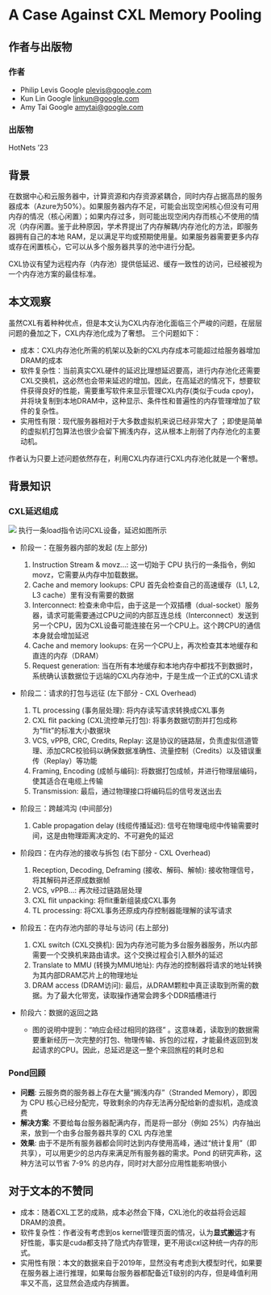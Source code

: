
# A Case Against CXL Memory Pooling

## 作者与出版物
### 作者
- Philip Levis Google plevis@google.com
- Kun Lin  Google linkun@google.com
- Amy Tai  Google amytai@google.com

### 出版物
HotNets ’23

## 背景
在数据中心和云服务器中，计算资源和内存资源紧耦合，同时内存占据高昂的服务器成本（Azure为50%）。如果服务器内存不足，可能会出现空闲核心但没有可用内存的情况（核心闲置）；如果内存过多，则可能出现空闲内存而核心不使用的情况（内存闲置。鉴于此种原因，学术界提出了内存解耦/内存池化的方法，即服务器拥有自己的本地 RAM，足以满足平均或预期使用量。如果服务器需要更多内存或存在闲置核心，它可以从多个服务器共享的池中进行分配。

CXL协议有望为远程内存（内存池）提供低延迟、缓存一致性的访问，已经被视为一个内存池方案的最佳标准。

## 本文观察
虽然CXL有着种种优点，但是本文认为CXL内存池化面临三个严峻的问题，在层层问题的叠加之下，CXL内存池化成为了奢想。
三个问题如下：
- 成本：CXL内存池化所需的机架以及新的CXL内存成本可能超过给服务器增加DRAM的成本
- 软件复杂性：当前真实CXL硬件的延迟比理想延迟要高，进行内存池化还需要CXL交换机，这必然也会带来延迟的增加。因此，在高延迟的情况下，想要软件获得良好的性能，需要重写软件来显示管理CXL内存(类似于cuda cpoy)，并将块复制到本地DRAM中，这种显示、条件性和普遍性的内存管理增加了软件的复杂性。
- 实用性有限：现代服务器相对于大多数虚拟机来说已经非常大了 ；即使是简单的虚拟机打包算法也很少会留下搁浅内存，这从根本上削弱了内存池化的主要动机。

作者认为只要上述问题依然存在，利用CXL内存进行CXL内存池化就是一个奢想。

## 背景知识
### CXL延迟组成
![](https://pic1.imgdb.cn/item/685dfa6858cb8da5c874c73c.png)
执行一条load指令访问CXL设备，延迟如图所示

- 阶段一：在服务器内部的发起 (左上部分)
  1. Instruction Stream & movz...: 这一切始于 CPU 执行的一条指令，例如 movz，它需要从内存中加载数据。
  2. Cache and memory lookups: CPU 首先会检查自己的高速缓存（L1, L2, L3 cache）里有没有需要的数据
  3. Interconnect: 检查未命中后，由于这是一个双插槽（dual-socket）服务器，请求可能需要通过CPU之间的内部互连总线（Interconnect）发送到另一个CPU，因为CXL设备可能连接在另一个CPU上。这个跨CPU的通信本身就会增加延迟
  4. Cache and memory lookups: 在另一个CPU上，再次检查其本地缓存和直连的内存（DRAM）
  5. Request generation: 当在所有本地缓存和本地内存中都找不到数据时，系统确认该数据位于远端的CXL内存池中，于是生成一个正式的CXL请求
- 阶段二：请求的打包与远征 (左下部分 - CXL Overhead)
   1. TL processing (事务层处理): 将内存读写请求转换成CXL事务
   2. CXL flit packing (CXL流控单元打包): 将事务数据切割并打包成称为“flit”的标准大小数据块
   3. VCS, vPPB, CRC, Credits, Replay: 这是协议的链路层，负责虚拟信道管理、添加CRC校验码以确保数据准确性、流量控制（Credits）以及错误重传（Replay）等功能 
   4. Framing, Encoding (成帧与编码): 将数据打包成帧，并进行物理层编码，使其适合在电缆上传输 
   5. Transmission: 最后，通过物理接口将编码后的信号发送出去 
- 阶段三：跨越鸿沟 (中间部分)
  1. Cable propagation delay (线缆传播延迟): 信号在物理电缆中传输需要时间，这是由物理距离决定的、不可避免的延迟
- 阶段四：在内存池的接收与拆包 (右下部分 - CXL Overhead)
  1. Reception, Decoding, Deframing (接收、解码、解帧): 接收物理信号，将其解码并还原成数据帧
  2. VCS, vPPB...: 再次经过链路层处理
  3. CXL flit unpacking: 将flit重新组装成CXL事务
  4. TL processing: 将CXL事务还原成内存控制器能理解的读写请求
- 阶段五：在内存池内部的寻址与访问 (右上部分)
  1. CXL switch (CXL交换机): 因为内存池可能为多台服务器服务，所以内部需要一个交换机来路由请求。这个交换过程会引入额外的延迟
  2. Translate to MMU (转换为MMU地址): 内存池的控制器将请求的地址转换为其内部DRAM芯片上的物理地址
  3. DRAM access (DRAM访问): 最后，从DRAM颗粒中真正读取到所需的数据。为了最大化带宽，读取操作通常会跨多个DDR插槽进行

- 阶段六：数据的返回之路
  - 图的说明中提到：“响应会经过相同的路径” 。这意味着，读取到的数据需要重新经历一次完整的打包、物理传输、拆包的过程，才能最终返回到发起请求的CPU。因此，总延迟是这一整个来回旅程的耗时总和

### Pond回顾
- **问题**: 云服务商的服务器上存在大量“搁浅内存”（Stranded Memory），即因为 CPU 核心已经分配完，导致剩余的内存无法再分配给新的虚拟机，造成浪费
- **解决方案**: 不要给每台服务器配满内存，而是将一部分（例如 25%）内存抽出来，放到一个由多台服务器共享的 CXL 内存池里
- **效果**: 由于不是所有服务器都会同时达到内存使用高峰，通过“统计复用”（即共享），可以用更少的总内存来满足所有服务器的需求。Pond 的研究声称，这种方法可以节省 7-9% 的总内存，同时对大部分应用性能影响很小


## 对于文本的不赞同
- 成本：随着CXL工艺的成熟，成本必然会下降，CXL池化的收益将会远超DRAM的浪费。
- 软件复杂性：作者没有考虑到os kernel管理页面的情况，认为**显式搬运**才有好性能，事实是cuda都支持了隐式内存管理，更不用谈cxl这种统一内存的形式。
- 实用性有限：本文的数据来自于2019年，显然没有考虑到大模型时代，如果要在服务器上进行推理，如果每台服务器都配备近T级别的内存，但是峰值利用率又不高，这显然会造成内存搁置。